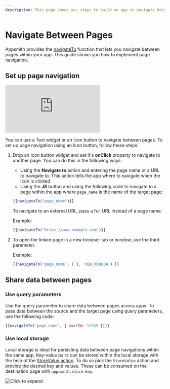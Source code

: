 ```yaml
---
description: This page shows you steps to build an app to navigate between pages.
---
```


# Navigate Between Pages
Appsmith provides the [navigateTo](/reference/appsmith-framework/widget-actions/navigate-to) function that lets you navigate between pages within your app. This guide shows you how to implement page navigation.

## Set up page navigation

<div style={{ position: "relative", paddingBottom: "calc(50.520833333333336% + 41px)", height: "0", width: "100%" }}>
  <iframe src="https://demo.arcade.software/4E2rERYsOCBeEoKHMK0j?embed" frameborder="0" loading="lazy" webkitallowfullscreen mozallowfullscreen allowfullscreen style={{ position: "absolute", top: "0", left: "0", width: "100%", height: "100%", colorScheme: "light" }} title="Appsmith | Connect Data">
  </iframe>
</div>

You can use a Text widget or an Icon button to navigate between pages.
To set up page navigation using an Icon button, follow these steps:
1. Drop an Icon button widget and set it's **onClick** property to navigate to another page. You can do this in the following ways:
   - Using the **Navigate to** action and entering the page name or a URL to navigate to. This action tells the app where to navigate when the Icon is clicked.
   - Using the **JS** button and using the following code to navigate to a page within the app where `page_name` is the name of the target page:

    ```jsx
    {{navigateTo("page_name")}}
    ```
    To navigate to an external URL, pass a full URL instead of a page name. 
   
    Example:
    ```jsx
    {{navigateTo('https://www.example.com')}}
    ```
2.  To open the linked page in a new browser tab or window, use the third parameter.

    Example:
    ```jsx
    {{navigateTo('page_name', { }, 'NEW_WINDOW') }}
    ```
## Share data between pages

### Use query parameters
Use the query parameter to share data between pages across apps. To pass data between the source and the target page using query parameters, use the following code:
    
```jsx
{{navigateTo('page_name', { userId: 12345 })}}
```
 
### Use local storage
Local storage is ideal for persisting data between page navigations within the same app. 
Key-value pairs can be stored within the local storage with the help of the [StoreValue action](/reference/appsmith-framework/widget-actions/store-value). To do so pick the `StoreValue` action and provide the desired key and values. These can be consumed on the destination page with `appsmith.store.key`.

![Click to expand](/img/localStorage.gif)